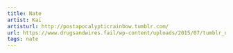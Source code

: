```yaml
---
title: Nate
artist: Kai
artisturl: http://postapocalypticrainbow.tumblr.com/
url: https://www.drugsandwires.fail/wp-content/uploads/2015/07/tumblr_n22yswdGZt1sqrncso1_500.jpg
tags: nate
---
```

